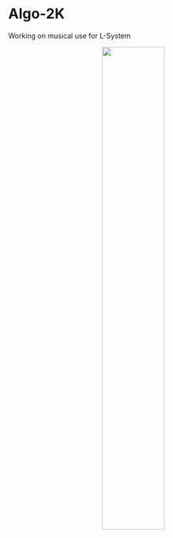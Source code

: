 # Algo-2K


Working on musical use for L-System
<p align="center">
  <img width="50%" src="https://github.com/wisespira/Algo-2K/blob/master/b6040184%20Algo%20Poster.png">
</p>
